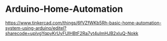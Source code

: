 # Arduino-Home-Automation
https://www.tinkercad.com/things/6fVZfWKb5Rh-basic-home-automation-system-using-arduino/editel?sharecode=uplvgYqpyKrUyFUIHBtF2Ra7yt4uImHJB2xIuQ-Nokk

